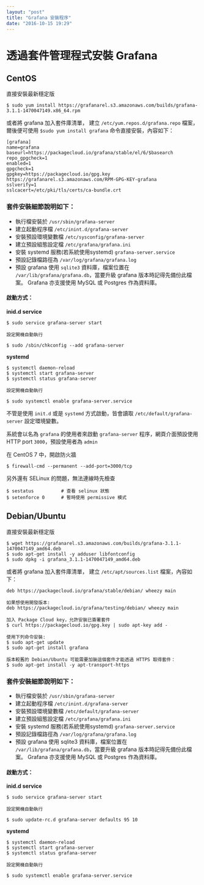```yaml
---
layout: "post"
title: "Grafana 安裝程序"
date: "2016-10-15 19:29"
---
```


# 透過套件管理程式安裝 Grafana #

## CentOS ##
直接安裝最新穩定版

    $ sudo yum install https://grafanarel.s3.amazonaws.com/builds/grafana-3.1.1-1470047149.x86_64.rpm

或者將 grafana 加入套件庫清單，
建立 `/etc/yum.repos.d/grafana.repo` 檔案，爾後便可使用 `$sudo yum install grafana` 命令直接安裝，內容如下：

    [grafana]
    name=grafana
    baseurl=https://packagecloud.io/grafana/stable/el/6/$basearch
    repo_gpgcheck=1
    enabled=1
    gpgcheck=1
    gpgkey=https://packagecloud.io/gpg.key https://grafanarel.s3.amazonaws.com/RPM-GPG-KEY-grafana
    sslverify=1
    sslcacert=/etc/pki/tls/certs/ca-bundle.crt

### 套件安裝細節說明如下： ###

- 執行檔安裝於 `/usr/sbin/grafana-server`
- 建立起動程序檔 `/etc/inint.d/grafana-server`
- 安裝預設環境變數檔 `/etc/sysconfig/grafana-server`
- 建立預設組態設定檔 `/etc/grafana/grafana.ini`
- 安裝 systemd 服務(若系統使用systemd) `grafana-server.service`
- 預設記錄檔路徑為 `/var/log/grafana/grafana.log`
- 預設 grafana 使用 `sqlite3` 資料庫，檔案位置在 `/var/lib/grafana/grafana.db`，當要升級 grafana 版本時記得先備份此檔案。 Grafana 亦支援使用 MySQL 或 Postgres 作為資料庫。


#### 啟動方式： ####

**inid.d service**

    $ sudo service grafana-server start

    設定開機自動執行

    $ sudo /sbin/chkconfig --add grafana-server


**systemd**

    $ systemctl daemon-reload
    $ systemctl start grafana-server
    $ systemctl status grafana-server

    設定開機自動執行

    $ sudo systemctl enable grafana-server.service

不管是使用 `init.d` 或是 `systemd` 方式啟動，皆會讀取 `/etc/default/grafana-server` 設定環境變數。

系統會以名為 `grafana` 的使用者來啟動 `grafana-server` 程序，網頁介面預設使用 HTTP port `3000`，預設使用者為 `admin`

在 CentOS 7 中，開啟防火牆

    $ firewall-cmd --permanent --add-port=3000/tcp

另外還有 SELinux 的問題，無法連線時先檢查

    $ sestatus          # 查看 selinux 狀態
    $ setenforce 0      # 暫時使用 permissive 模式



## Debian/Ubuntu ##
直接安裝最新穩定版

    $ wget https://grafanarel.s3.amazonaws.com/builds/grafana-3.1.1-1470047149_amd64.deb
    $ sudo apt-get install -y adduser libfontconfig
    $ sudo dpkg -i grafana_3.1.1-1470047149_amd64.deb


或者將 grafana 加入套件庫清單，
建立 `/etc/apt/sources.list` 檔案，內容如下：

    deb https://packagecloud.io/grafana/stable/debian/ wheezy main

    如果想使用開發版本:
    deb https://packagecloud.io/grafana/testing/debian/ wheezy main

    加入 Package Cloud key，允許安裝已簽署套件
    $ curl https://packagecloud.io/gpg.key | sudo apt-key add -

    使用下列命令安裝:
    $ sudo apt-get update
    $ sudo apt-get install grafana

    版本較舊的 Debian/Ubuntu 可能需要加裝這個套件才能透過 HTTPS 取得套件：
    $ sudo apt-get install -y apt-transport-https

### 套件安裝細節說明如下： ###

- 執行檔安裝於 `/usr/sbin/grafana-server`
- 建立起動程序檔 `/etc/inint.d/grafana-server`
- 安裝預設環境變數檔 `/etc/default/grafana-server`
- 建立預設組態設定檔 `/etc/grafana/grafana.ini`
- 安裝 systemd 服務(若系統使用systemd) `grafana-server.service`
- 預設記錄檔路徑為 `/var/log/grafana/grafana.log`
- 預設 grafana 使用 sqlite3 資料庫，檔案位置在 `/var/lib/grafana/grafana.db`，當要升級 grafana 版本時記得先備份此檔案。 Grafana 亦支援使用 MySQL 或 Postgres 作為資料庫。


#### 啟動方式： ####

**inid.d service**

    $ sudo service grafana-server start

    設定開機自動執行

    $ sudo update-rc.d grafana-server defaults 95 10


**systemd**

    $ systemctl daemon-reload
    $ systemctl start grafana-server
    $ systemctl status grafana-server

    設定開機自動執行

    $ sudo systemctl enable grafana-server.service
